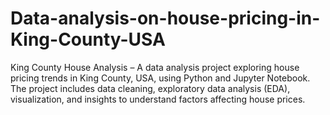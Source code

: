# Data-analysis-on-house-pricing-in-King-County-USA
King County House Analysis – A data analysis project exploring house pricing trends in King County, USA, using Python and Jupyter Notebook. The project includes data cleaning, exploratory data analysis (EDA), visualization, and insights to understand factors affecting house prices.
